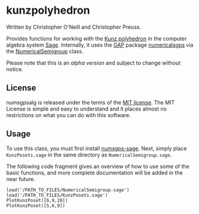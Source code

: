# kunzpolyhedron
Written by Christopher O'Neill and Christopher Preuss.  

Provides functions for working with the [Kunz polyhedron](https://arxiv.org/abs/1903.04342) in the computer algebra system [Sage](http://sagemath.org/).  Internally, it uses the [GAP](http://www.gap-system.org/) package [numericalsgps](http://www.gap-system.org/Packages/numericalsgps.html) via the [NumericalSemigroup](https://github.com/coneill-math/numsgps-sage) class.  

Please note that this is an *alpha version* and subject to change without notice.  

## License
numsgpsalg is released under the terms of the [MIT license](https://tldrlegal.com/license/mit-license).  The MIT License is simple and easy to understand and it places almost no restrictions on what you can do with this software.

## Usage
To use this class, you must first install [numsgps-sage](https://github.com/coneill-math/numsgps-sage).  Next, simply place `KunzPosets.sage` in the same directory as `NumericalSemigroup.sage`.  

The following code fragment gives an overview of how to use some of the basic functions, and more complete documentation will be added in the near future.

	load('/PATH_TO_FILES/NumericalSemigroup.sage')
	load('/PATH_TO_FILES/KunzPosets.sage')
	PlotKunzPoset([6,9,20])
	PlotKunzPoset([5,6,9])

